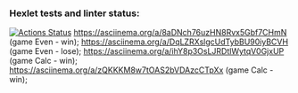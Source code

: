 ### Hexlet tests and linter status:
[![Actions Status](https://github.com/CyberXAndrew/java-project-61/workflows/hexlet-check/badge.svg)](https://github.com/CyberXAndrew/java-project-61/actions)
https://asciinema.org/a/8aDNch76uzHN8Rvx5Gbf7CHmN (game Even - win);
https://asciinema.org/a/DqLZRXslgcUdTybBU90iyBCVH (game Even - lose);
https://asciinema.org/a/ihY8p3OsLJRDtlWytqV0GjxUP (game Calc - win);
https://asciinema.org/a/zQKKKM8w7tOAS2bVDAzcCTpXx (game Calc - win);

